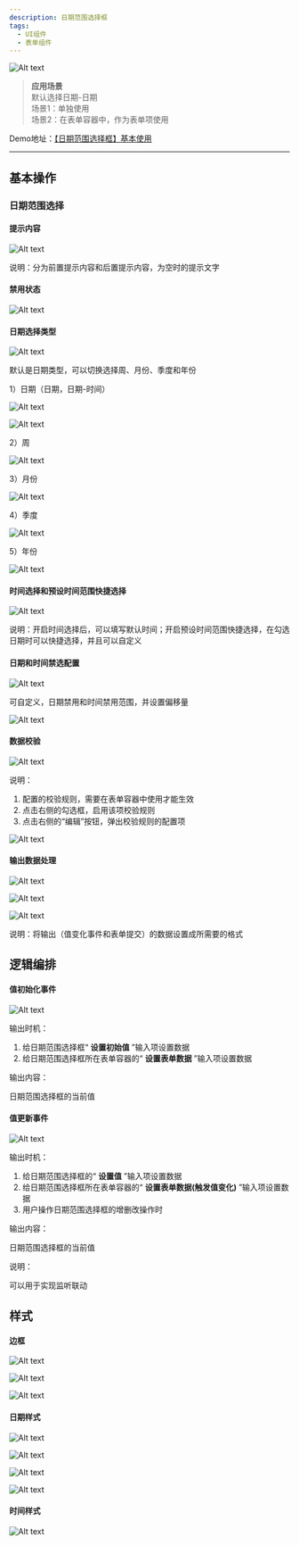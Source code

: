 ```yaml
---
description: 日期范围选择框
tags:
  - UI组件
  - 表单组件
---
```


![Alt text](img/image.png)

> **应用场景**\
默认选择日期-日期\
场景1：单独使用\
场景2：在表单容器中，作为表单项使用

Demo地址：[【日期范围选择框】基本使用](https://my.mybricks.world/mybricks-pc-page/index.html?id=472900739186757)

----
## 基本操作
### 日期范围选择
#### 提示内容

![Alt text](img/image-1.png)

说明：分为前置提示内容和后置提示内容，为空时的提示文字
#### 禁用状态

![Alt text](img/image-2.png)
#### 日期选择类型

![Alt text](img/image-3.png)

默认是日期类型，可以切换选择周、月份、季度和年份

1）日期（日期，日期-时间）

![Alt text](img/image-4.png)

![Alt text](img/image-5.png)

2）周

![Alt text](img/image-6.png)

3）月份

![Alt text](img/image-7.png)

4）季度

![Alt text](img/image-8.png)

5）年份

![Alt text](img/image-9.png)
#### 时间选择和预设时间范围快捷选择

![Alt text](img/image-10.png)

说明：开启时间选择后，可以填写默认时间；开启预设时间范围快捷选择，在勾选日期时可以快捷选择，并且可以自定义
#### 日期和时间禁选配置

![Alt text](img/image-11.png)

可自定义，日期禁用和时间禁用范围，并设置偏移量

![Alt text](img/image-12.png)
#### 数据校验

![Alt text](img/image-13.png)

说明：

1.  配置的校验规则，需要在表单容器中使用才能生效
2.  点击右侧的勾选框，启用该项校验规则
3.  点击右侧的“编辑”按钮，弹出校验规则的配置项

![Alt text](img/image-14.png)
#### 输出数据处理

![Alt text](img/image-15.png)

![Alt text](img/image-16.png)

![Alt text](img/image-17.png)

说明：将输出（值变化事件和表单提交）的数据设置成所需要的格式
## 逻辑编排
#### 值初始化事件

![Alt text](img/image-18.png)

输出时机：

1.  给日期范围选择框“ **设置初始值** ”输入项设置数据
2.  给日期范围选择框所在表单容器的“ **设置表单数据** ”输入项设置数据

输出内容：

日期范围选择框的当前值
#### 值更新事件

![Alt text](img/image-19.png)

输出时机：

1.  给日期范围选择框的“ **设置值** ”输入项设置数据
2.  给日期范围选择框所在表单容器的“ **设置表单数据(触发值变化)** ”输入项设置数据
3.  用户操作日期范围选择框的增删改操作时

输出内容：

日期范围选择框的当前值

说明：

可以用于实现监听联动
## 样式
#### 边框

![Alt text](img/image-20.png)

![Alt text](img/image-21.png)

![Alt text](img/image-22.png)
#### 日期样式

![Alt text](img/image-23.png)

![Alt text](img/image-24.png)

![Alt text](img/image-25.png)

![Alt text](img/image-26.png)
#### 时间样式

![Alt text](img/image-27.png)